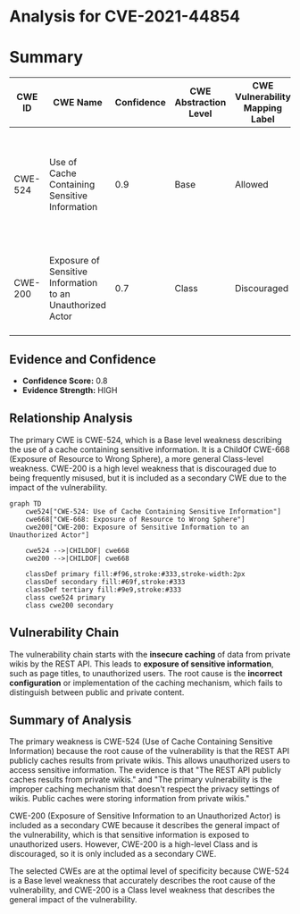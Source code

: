 # Analysis for CVE-2021-44854

# Summary
| CWE ID | CWE Name | Confidence | CWE Abstraction Level | CWE Vulnerability Mapping Label | CWE-Vulnerability Mapping Notes |
|---|---|---|---|---|---|
| CWE-524 | Use of Cache Containing Sensitive Information | 0.9 | Base | Allowed | Primary CWE: The REST API publicly caches results from private wikis, exposing sensitive information. |
| CWE-200 | Exposure of Sensitive Information to an Unauthorized Actor | 0.7 | Class | Discouraged | Secondary CWE: General information exposure due to insecure caching. |

## Evidence and Confidence

*   **Confidence Score:** 0.8
*   **Evidence Strength:** HIGH

## Relationship Analysis
The primary CWE is CWE-524, which is a Base level weakness describing the use of a cache containing sensitive information. It is a ChildOf CWE-668 (Exposure of Resource to Wrong Sphere), a more general Class-level weakness. CWE-200 is a high level weakness that is discouraged due to being frequently misused, but it is included as a secondary CWE due to the impact of the vulnerability.

```mermaid
graph TD
    cwe524["CWE-524: Use of Cache Containing Sensitive Information"]
    cwe668["CWE-668: Exposure of Resource to Wrong Sphere"]
    cwe200["CWE-200: Exposure of Sensitive Information to an Unauthorized Actor"]
    
    cwe524 -->|CHILDOF| cwe668
    cwe200 -->|CHILDOF| cwe668
    
    classDef primary fill:#f96,stroke:#333,stroke-width:2px
    classDef secondary fill:#69f,stroke:#333
    classDef tertiary fill:#9e9,stroke:#333
    class cwe524 primary
    class cwe200 secondary
```

## Vulnerability Chain
The vulnerability chain starts with the **insecure caching** of data from private wikis by the REST API. This leads to **exposure of sensitive information**, such as page titles, to unauthorized users. The root cause is the **incorrect configuration** or implementation of the caching mechanism, which fails to distinguish between public and private content.

## Summary of Analysis
The primary weakness is CWE-524 (Use of Cache Containing Sensitive Information) because the root cause of the vulnerability is that the REST API publicly caches results from private wikis. This allows unauthorized users to access sensitive information. The evidence is that "The REST API publicly caches results from private wikis." and "The primary vulnerability is the improper caching mechanism that doesn't respect the privacy settings of wikis. Public caches were storing information from private wikis."

CWE-200 (Exposure of Sensitive Information to an Unauthorized Actor) is included as a secondary CWE because it describes the general impact of the vulnerability, which is that sensitive information is exposed to unauthorized users. However, CWE-200 is a high-level Class and is discouraged, so it is only included as a secondary CWE.

The selected CWEs are at the optimal level of specificity because CWE-524 is a Base level weakness that accurately describes the root cause of the vulnerability, and CWE-200 is a Class level weakness that describes the general impact of the vulnerability.